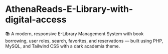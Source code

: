 # AthenaReads-E-Library-with-digital-access
📚 A modern, responsive E-Library Management System with book borrowing, user roles, search, favorites, and reservations — built using PHP, MySQL, and Tailwind CSS with a dark academia theme.
